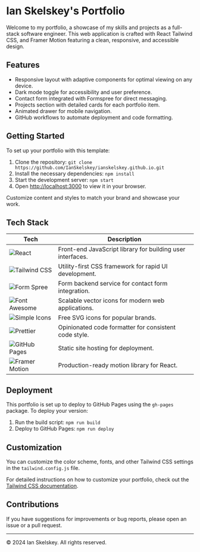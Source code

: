 # Ian Skelskey's Portfolio

Welcome to my portfolio, a showcase of my skills and projects as a full-stack software engineer. This web application is crafted with React Tailwind CSS, and Framer Motion featuring a clean, responsive, and accessible design.

## Features

- Responsive layout with adaptive components for optimal viewing on any device.
- Dark mode toggle for accessibility and user preference.
- Contact form integrated with Formspree for direct messaging.
- Projects section with detailed cards for each portfolio item.
- Animated drawer for mobile navigation.
- GitHub workflows to automate deployment and code formatting.

## Getting Started

To set up your portfolio with this template:

1. Clone the repository:
   `git clone https://github.com/IanSkelskey/ianskelskey.github.io.git`
2. Install the necessary dependencies:
   `npm install`
3. Start the development server:
   `npm start`
4. Open [http://localhost:3000](http://localhost:3000) to view it in your browser.

Customize content and styles to match your brand and showcase your work.

## Tech Stack

| Tech                                                                                                 | Description                                                |
| ---------------------------------------------------------------------------------------------------- | ---------------------------------------------------------- |
| ![React](https://img.shields.io/badge/-React-61DAFB?logo=react&logoColor=white)                      | Front-end JavaScript library for building user interfaces. |
| ![Tailwind CSS](https://img.shields.io/badge/-Tailwind_CSS-38B2AC?logo=tailwind-css&logoColor=white) | Utility-first CSS framework for rapid UI development.      |
| ![Form Spree](https://img.shields.io/badge/-Form_Spree-2EA2EF?logo=formspree&logoColor=white)        | Form backend service for contact form integration.         |
| ![Font Awesome](https://img.shields.io/badge/-Font_Awesome-339AF0?logo=font-awesome&logoColor=white) | Scalable vector icons for modern web applications.         |
| ![Simple Icons](https://img.shields.io/badge/-Simple_Icons-111111?logo=simpleicons&logoColor=white)  | Free SVG icons for popular brands.                         |
| ![Prettier](https://img.shields.io/badge/-Prettier-F7B93E?logo=prettier&logoColor=white)             | Opinionated code formatter for consistent code style.      |
| ![GitHub Pages](https://img.shields.io/badge/-Github_Pages-2088FF?logo=githubpages&logoColor=white)  | Static site hosting for deployment.                        |
| ![Framer Motion](https://img.shields.io/badge/-Framer_Motion-0055FF?logo=framer&logoColor=white)     | Production-ready motion library for React.                 |


## Deployment

This portfolio is set up to deploy to GitHub Pages using the `gh-pages` package. To deploy your version:

1. Run the build script:
   `npm run build`
2. Deploy to GitHub Pages:
   `npm run deploy`

## Customization

You can customize the color scheme, fonts, and other Tailwind CSS settings in the `tailwind.config.js` file.

For detailed instructions on how to customize your portfolio, check out the [Tailwind CSS documentation](https://tailwindcss.com/docs).

## Contributions

If you have suggestions for improvements or bug reports, please open an issue or a pull request.

---

© 2024 Ian Skelskey. All rights reserved.
